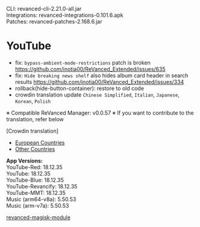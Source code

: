 CLI: revanced-cli-2.21.0-all.jar  
Integrations: revanced-integrations-0.101.6.apk  
Patches: revanced-patches-2.168.6.jar  

YouTube
==
- fix: `bypass-ambient-mode-restrictions` patch is broken https://github.com/inotia00/ReVanced_Extended/issues/635
- fix: `Hide breaking news shelf` also hides album card header in search results https://github.com/inotia00/ReVanced_Extended/issues/334
- rollback(hide-button-container): restore to old code
- crowdin translation update
`Chinese Simplified`, `Italian`, `Japanese`, `Korean`, `Polish`


※ Compatible ReVanced Manager: v0.0.57
※ If you want to contribute to the translation, refer below

[Crowdin translation]
- [European Countries](https://crowdin.com/project/revancedextendedeu)
- [Other Countries](https://crowdin.com/project/revancedextended)
  
**App Versions:**  
YouTube-Red: 18.12.35  
YouTube: 18.12.35  
YouTube-Blue: 18.12.35  
YouTube-Revancify: 18.12.35  
YouTube-MMT: 18.12.35  
Music (arm64-v8a): 5.50.53  
Music (arm-v7a): 5.50.53  

[revanced-magisk-module](https://github.com/nikhilbadyal/revanced-magisk-module)  
